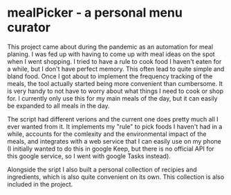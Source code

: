 # mealPicker - a personal menu curator

This project came about during the pandemic as an automation for meal planing. I was fed up
with having to come up with meal ideas on the spot when I went shopping. I tried to have
a rule to cook food I haven't eaten for a while, but I don't have perfect memory. This often 
lead to quite simple and bland food.
Once I got about to implement the frequency tracking of the meals, the tool actually started
being more convenient than cumbersome. It is very handy to not have to worry about what
things I need to cook or shop for.
I currently only use this for my main meals of the day, but it can easily be expanded to
all meals in the day.

The script had different verions and the current one does pretty much all I ever wanted from
it. It implements my "rule" to pick foods I haven't had in a while, accounts for the comlexity
and the environmental impact of the meals, and integrates with a web service that I can 
easily use on my phone (I initially wanted to do this in google Keep, but there is no 
official API for this google service, so I went with google Tasks instead).

Alongside the sript I also built a personal collection of recipies and ingredients, which is 
also quite convenient on its own. This collection is also included in the project.
